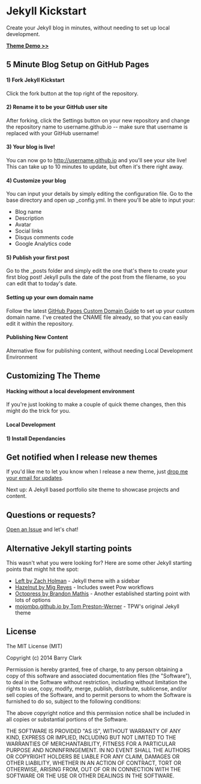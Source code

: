 # Jekyll Kickstart

Create your Jekyll blog in minutes, without needing to set up local development. 

[**Theme Demo >>**](http://jekyllkickstart.com)   

## 5 Minute Blog Setup on GitHub Pages

#### 1) Fork Jekyll Kickstart

Click the fork button at the top right of the repository. 

#### 2) Rename it to be your GitHub user site

After forking, click the Settings button on your new repository and change the repository name to username.github.io -- make sure that username is replaced with your GitHub username! 

#### 3) Your blog is live!

You can now go to http://username.github.io and you'll see your site live! This can take up to 10 minutes to update, but often it's there right away. 

#### 4) Customize your blog

You can input your details by simply editing the configuration file. Go to the base directory and open up _config.yml. In there you'll be able to input your:

- Blog name
- Description
- Avatar
- Social links
- Disqus comments code
- Google Analytics code

#### 5) Publish your first post

Go to the _posts folder and simply edit the one that's there to create your first blog post! Jekyll pulls the date of the post from the filename, so you can edit that to today's date. 

#### Setting up your own domain name

Follow the latest [GitHub Pages Custom Domain Guide](https://help.github.com/articles/setting-up-a-custom-domain-with-pages) to set up your custom domain name. I've created the CNAME file already, so that you can easily edit it within the repository. 

#### Publishing New Content

Alternative flow for publishing content, without needing Local Development Environment

## Customizing The Theme

#### Hacking without a local development environment

If you're just looking to make a couple of quick theme changes, then this might do the trick for you.

#### Local Development 

#### 1) Install Dependancies



## Get notified when I release new themes

If you'd like me to let you know when I release a new theme, just [drop me your email for updates](http://getresponse.com). 

Next up: A Jekyll based portfolio site theme to showcase projects and content. 

## Questions or requests?

[Open an Issue](https://github.com/barryclark/jekyll-kickstart/issues/new) and let's chat!

## Alternative Jekyll starting points

This wasn't what you were looking for? Here are some other Jekyll starting points that might hit the spot:

- [Left by Zach Holman](https://github.com/holman/left) - Jekyll theme with a sidebar  
- [Hazelnut by Mig Reyes](https://github.com/migreyes/hazelnut) - Includes sweet Pow workflows  
- [Octopress by Brandon Mathis](https://github.com/imathis/octopress) - Another established starting point with lots of options  
- [mojombo.github.io by Tom Preston-Werner](https://github.com/mojombo/mojombo.github.io) - TPW's original Jekyll theme  

## License

The MIT License (MIT)

Copyright (c) 2014 Barry Clark

Permission is hereby granted, free of charge, to any person obtaining a copy
of this software and associated documentation files (the "Software"), to deal
in the Software without restriction, including without limitation the rights
to use, copy, modify, merge, publish, distribute, sublicense, and/or sell
copies of the Software, and to permit persons to whom the Software is
furnished to do so, subject to the following conditions:

The above copyright notice and this permission notice shall be included in
all copies or substantial portions of the Software.

THE SOFTWARE IS PROVIDED "AS IS", WITHOUT WARRANTY OF ANY KIND, EXPRESS OR
IMPLIED, INCLUDING BUT NOT LIMITED TO THE WARRANTIES OF MERCHANTABILITY,
FITNESS FOR A PARTICULAR PURPOSE AND NONINFRINGEMENT. IN NO EVENT SHALL THE
AUTHORS OR COPYRIGHT HOLDERS BE LIABLE FOR ANY CLAIM, DAMAGES OR OTHER
LIABILITY, WHETHER IN AN ACTION OF CONTRACT, TORT OR OTHERWISE, ARISING FROM,
OUT OF OR IN CONNECTION WITH THE SOFTWARE OR THE USE OR OTHER DEALINGS IN
THE SOFTWARE.